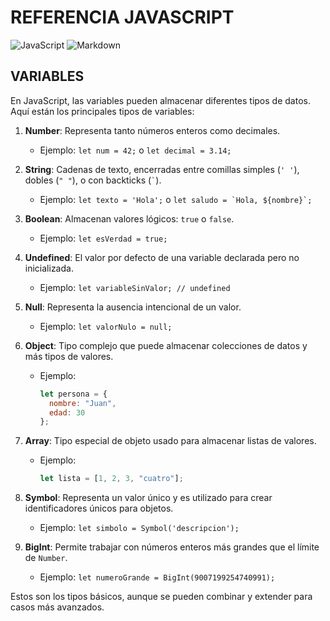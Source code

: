 # REFERENCIA JAVASCRIPT
![JavaScript](https://img.shields.io/badge/javascript-%23323330.svg?style=flat&logo=javascript&logoColor=%23F7DF1E) ![Markdown](https://img.shields.io/badge/markdown-%23000000.svg?style=flat&logo=markdown&logoColor=white)

## VARIABLES
En JavaScript, las variables pueden almacenar diferentes tipos de datos. Aquí están los principales tipos de variables:

1. **Number**: Representa tanto números enteros como decimales.
   - Ejemplo: `let num = 42;` o `let decimal = 3.14;`

2. **String**: Cadenas de texto, encerradas entre comillas simples (`' '`), dobles (`" "`), o con backticks (`` ` ``).
   - Ejemplo: `let texto = 'Hola';` o ``let saludo = `Hola, ${nombre}`;``

3. **Boolean**: Almacenan valores lógicos: `true` o `false`.
   - Ejemplo: `let esVerdad = true;`

4. **Undefined**: El valor por defecto de una variable declarada pero no inicializada.
   - Ejemplo: `let variableSinValor; // undefined`

5. **Null**: Representa la ausencia intencional de un valor.
   - Ejemplo: `let valorNulo = null;`

6. **Object**: Tipo complejo que puede almacenar colecciones de datos y más tipos de valores.
   - Ejemplo: 
     ```javascript
     let persona = {
       nombre: "Juan",
       edad: 30
     };
     ```

7. **Array**: Tipo especial de objeto usado para almacenar listas de valores.
   - Ejemplo:
     ```javascript
     let lista = [1, 2, 3, "cuatro"];
     ```

8. **Symbol**: Representa un valor único y es utilizado para crear identificadores únicos para objetos.
   - Ejemplo: `let simbolo = Symbol('descripcion');`

9. **BigInt**: Permite trabajar con números enteros más grandes que el límite de `Number`.
   - Ejemplo: `let numeroGrande = BigInt(9007199254740991);`

Estos son los tipos básicos, aunque se pueden combinar y extender para casos más avanzados.
